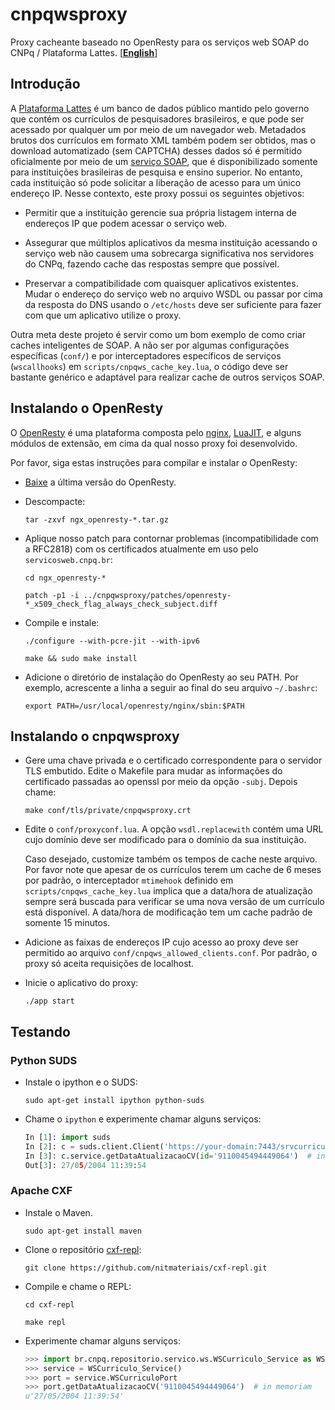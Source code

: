 # cnpqwsproxy

Proxy cacheante baseado no OpenResty para os serviços web SOAP do CNPq / Plataforma Lattes.
[\[**English**\]](README.md)

## Introdução

A [Plataforma Lattes](http://lattes.cnpq.br) é um banco de dados público mantido pelo governo que contém os currículos de pesquisadores brasileiros, e que pode ser acessado por qualquer um por meio de um navegador web. Metadados brutos dos currículos em formato XML também podem ser obtidos, mas o download automatizado (sem CAPTCHA) desses dados só é permitido oficialmente por meio de um [serviço SOAP](http://www.cnpq.br/web/portal-lattes/extracoes-de-dados), que é disponibilizado somente para instituições brasileiras de pesquisa e ensino superior. No entanto, cada instituição só pode solicitar a liberação de acesso para um único endereço IP. Nesse contexto, este proxy possui os seguintes objetivos:

* Permitir que a instituição gerencie sua própria listagem interna de endereços IP que podem acessar o serviço web.

* Assegurar que múltiplos aplicativos da mesma instituição acessando o serviço web não causem uma sobrecarga significativa nos servidores do CNPq, fazendo cache das respostas sempre que possível.

* Preservar a compatibilidade com quaisquer aplicativos existentes. Mudar o endereço do serviço web no arquivo WSDL ou passar por cima da resposta do DNS usando o `/etc/hosts` deve ser suficiente para fazer com que um aplicativo utilize o proxy.

Outra meta deste projeto é servir como um bom exemplo de como criar caches inteligentes de SOAP. A não ser por algumas configurações específicas (`conf/`) e por interceptadores específicos de serviços (`wscallhooks`) em `scripts/cnpqws_cache_key.lua`, o código deve ser bastante genérico e adaptável para realizar cache de outros serviços SOAP.

## Instalando o OpenResty

O [OpenResty](http://openresty.org) é uma plataforma composta pelo [nginx](http://nginx.org), [LuaJIT](http://luajit.org),  e alguns módulos de extensão, em cima da qual nosso proxy foi desenvolvido.

Por favor, siga estas instruções para compilar e instalar o OpenResty:

* [Baixe](http://openresty.org/#Download) a última versão do OpenResty.

* Descompacte:

  `tar -zxvf ngx_openresty-*.tar.gz`

* Aplique nosso patch para contornar problemas (incompatibilidade com a RFC2818) com os certificados atualmente em uso pelo `servicosweb.cnpq.br`:

  `cd ngx_openresty-*`
  
  `patch -p1 -i ../cnpqwsproxy/patches/openresty-*_x509_check_flag_always_check_subject.diff`

* Compile e instale:

  `./configure --with-pcre-jit --with-ipv6`

  `make && sudo make install`

* Adicione o diretório de instalação do OpenResty ao seu PATH. Por exemplo, acrescente a linha a seguir ao final do seu arquivo `~/.bashrc`:

  `export PATH=/usr/local/openresty/nginx/sbin:$PATH`

## Instalando o cnpqwsproxy

* Gere uma chave privada e o certificado correspondente para o servidor TLS embutido. Edite o Makefile para mudar as informações do certificado passadas ao openssl por meio da opção `-subj`. Depois chame:

  `make conf/tls/private/cnpqwsproxy.crt`

* Edite o `conf/proxyconf.lua`. A opção `wsdl.replacewith` contém uma URL cujo domínio deve ser modificado para o domínio da sua instituição.

  Caso desejado, customize também os tempos de cache neste arquivo. Por favor note que apesar de os currículos terem um cache de 6 meses por padrão, o interceptador `mtimehook` definido em `scripts/cnpqws_cache_key.lua` implica que a data/hora de atualização sempre será buscada para verificar se uma nova versão de um currículo está disponível. A data/hora de modificação tem um cache padrão de somente 15 minutos.

* Adicione as faixas de endereços IP cujo acesso ao proxy deve ser permitido ao arquivo `conf/cnpqws_allowed_clients.conf`. Por padrão, o proxy só aceita requisições de localhost.

* Inicie o aplicativo do proxy:

  `./app start`

## Testando

### Python SUDS

* Instale o ipython e o SUDS:

  `sudo apt-get install ipython python-suds`

* Chame o `ipython` e experimente chamar alguns serviços:

   ```python
   In [1]: import suds
   In [2]: c = suds.client.Client('https://your-domain:7443/srvcurriculo/WSCurriculo?wsdl')
   In [3]: c.service.getDataAtualizacaoCV(id='9110045494449064')  # in memoriam
   Out[3]: 27/05/2004 11:39:54
   ```

### Apache CXF

* Instale o Maven.

  `sudo apt-get install maven`

* Clone o repositório [cxf-repl](https://github.com/nitmateriais/cxf-repl):

  `git clone https://github.com/nitmateriais/cxf-repl.git`

* Compile e chame o REPL:

  `cd cxf-repl`

  `make repl`

* Experimente chamar alguns serviços:

  ```python
  >>> import br.cnpq.repositorio.servico.ws.WSCurriculo_Service as WSCurriculo_Service
  >>> service = WSCurriculo_Service()
  >>> port = service.WSCurriculoPort
  >>> port.getDataAtualizacaoCV('9110045494449064')  # in memoriam
  u'27/05/2004 11:39:54'
  ```
